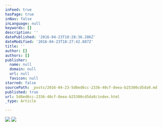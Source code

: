 ```yaml
---
inFeed: true
hasPage: true
inNav: false
inLanguage: null
keywords: []
description: ''
datePublished: '2016-04-23T18:28:36.286Z'
dateModified: '2016-04-23T18:27:42.887Z'
title: ''
author: []
authors: []
publisher:
  name: null
  domain: null
  url: null
  favicon: null
starred: false
sourcePath: _posts/2016-04-23-5d8ed6cc-2336-40cf-8eea-b25300cd5da9.md
published: true
url: 5d8ed6cc-2336-40cf-8eea-b25300cd5da9/index.html
_type: Article

---
```

![](https://the-grid-user-content.s3-us-west-2.amazonaws.com/d577143d-8c40-4246-8665-ee95eeee2509.jpg)
![](https://the-grid-user-content.s3-us-west-2.amazonaws.com/b019d6a5-68bb-459e-8b38-73b92022ebd0.jpg)